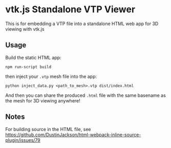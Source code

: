 # vtk.js Standalone VTP Viewer

This is for embedding a VTP file into a standalone HTML web app for 3D viewing
with vtk.js

## Usage

Build the static HTML app:

```
npm run-script build
```

then inject your `.vtp` mesh file into the app:

```
python inject_data.py <path_to_mesh>.vtp dist/index.html
```

And then you can share the produced `.html` file with the same basename as the
mesh for 3D viewing anywhere!

## Notes

For building source in the HTML file, see https://github.com/DustinJackson/html-webpack-inline-source-plugin/issues/79
